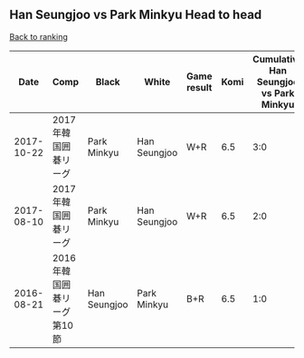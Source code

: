 ## Han Seungjoo vs Park Minkyu Head to head

[Back to ranking](../../index.md)




| **Date** | **Comp** | **Black** | **White** | **Game result** | **Komi** | **Cumulative Han Seungjoo vs Park Minkyu** | **Han Seungjoo streak** | **Park Minkyu streak** | 
| --- | --- | --- | --- | --- | --- | --- | --- | --- |
| 2017-10-22 | 2017年韓国囲碁リーグ | Park Minkyu | Han Seungjoo | W+R | 6.5 | 3:0 | 3 | 0 | 
| 2017-08-10 | 2017年韓国囲碁リーグ | Park Minkyu | Han Seungjoo | W+R | 6.5 | 2:0 | 2 | 0 | 
| 2016-08-21 | 2016年韓国囲碁リーグ第10節 | Han Seungjoo | Park Minkyu | B+R | 6.5 | 1:0 | 1 | 0 |




